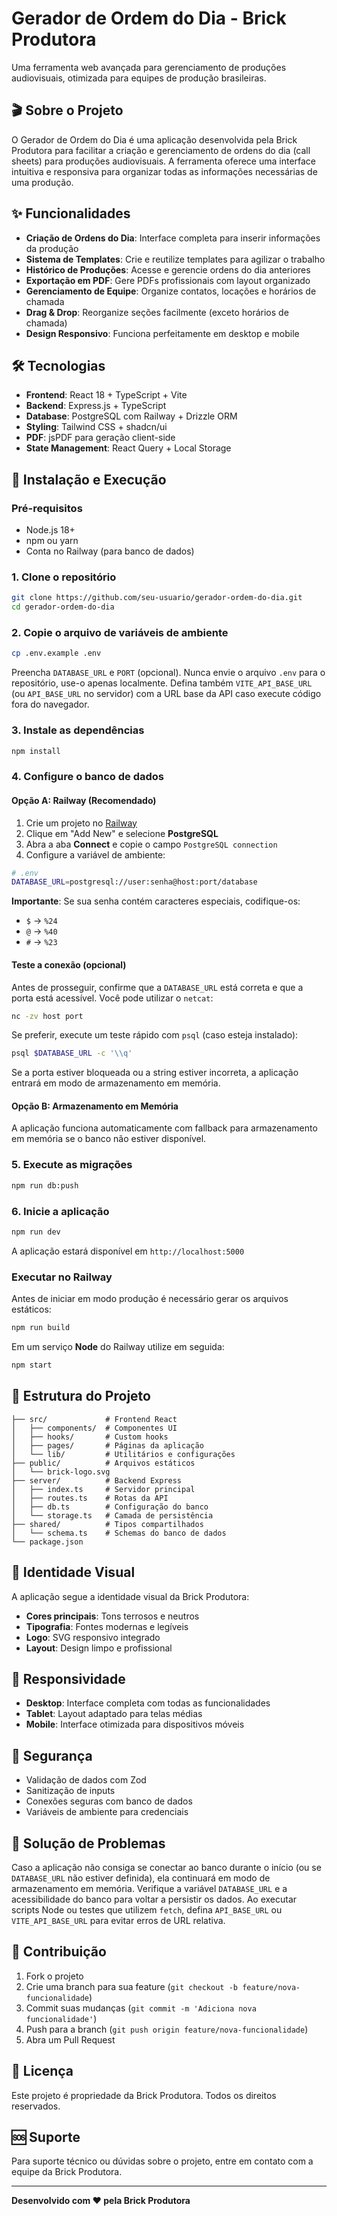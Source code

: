 # Gerador de Ordem do Dia - Brick Produtora

Uma ferramenta web avançada para gerenciamento de produções audiovisuais, otimizada para equipes de produção brasileiras.

## 🎬 Sobre o Projeto

O Gerador de Ordem do Dia é uma aplicação desenvolvida pela Brick Produtora para facilitar a criação e gerenciamento de ordens do dia (call sheets) para produções audiovisuais. A ferramenta oferece uma interface intuitiva e responsiva para organizar todas as informações necessárias de uma produção.

## ✨ Funcionalidades

- **Criação de Ordens do Dia**: Interface completa para inserir informações da produção
- **Sistema de Templates**: Crie e reutilize templates para agilizar o trabalho
- **Histórico de Produções**: Acesse e gerencie ordens do dia anteriores
- **Exportação em PDF**: Gere PDFs profissionais com layout organizado
- **Gerenciamento de Equipe**: Organize contatos, locações e horários de chamada
- **Drag & Drop**: Reorganize seções facilmente (exceto horários de chamada)
- **Design Responsivo**: Funciona perfeitamente em desktop e mobile

## 🛠 Tecnologias

- **Frontend**: React 18 + TypeScript + Vite
- **Backend**: Express.js + TypeScript
- **Database**: PostgreSQL com Railway + Drizzle ORM
- **Styling**: Tailwind CSS + shadcn/ui
- **PDF**: jsPDF para geração client-side
- **State Management**: React Query + Local Storage

## 🚀 Instalação e Execução

### Pré-requisitos
- Node.js 18+ 
- npm ou yarn
- Conta no Railway (para banco de dados)

### 1. Clone o repositório
```bash
git clone https://github.com/seu-usuario/gerador-ordem-do-dia.git
cd gerador-ordem-do-dia
```

### 2. Copie o arquivo de variáveis de ambiente
```bash
cp .env.example .env
```
Preencha `DATABASE_URL` e `PORT` (opcional).
Nunca envie o arquivo `.env` para o repositório, use-o apenas localmente.
Defina também `VITE_API_BASE_URL` (ou `API_BASE_URL` no servidor) com a URL
base da API caso execute código fora do navegador.

### 3. Instale as dependências
```bash
npm install
```

### 4. Configure o banco de dados

#### Opção A: Railway (Recomendado)
1. Crie um projeto no [Railway](https://railway.app)
2. Clique em "Add New" e selecione **PostgreSQL**
3. Abra a aba **Connect** e copie o campo `PostgreSQL connection`
4. Configure a variável de ambiente:

```bash
# .env
DATABASE_URL=postgresql://user:senha@host:port/database
```

**Importante**: Se sua senha contém caracteres especiais, codifique-os:
- `$` → `%24`
- `@` → `%40`
- `#` → `%23`

#### Teste a conexão (opcional)
Antes de prosseguir, confirme que a `DATABASE_URL` está correta e que a porta está acessível. Você pode utilizar o `netcat`:

```bash
nc -zv host port
```

Se preferir, execute um teste rápido com `psql` (caso esteja instalado):

```bash
psql $DATABASE_URL -c '\\q'
```

Se a porta estiver bloqueada ou a string estiver incorreta, a aplicação entrará em modo de armazenamento em memória.

#### Opção B: Armazenamento em Memória
A aplicação funciona automaticamente com fallback para armazenamento em memória se o banco não estiver disponível.


### 5. Execute as migrações
```bash
npm run db:push
```

### 6. Inicie a aplicação
```bash
npm run dev
```

A aplicação estará disponível em `http://localhost:5000`

### Executar no Railway

Antes de iniciar em modo produção é necessário gerar os arquivos estáticos:
```bash
npm run build
```

Em um serviço **Node** do Railway utilize em seguida:
```bash
npm start
```

## 📁 Estrutura do Projeto

```
├── src/             # Frontend React
│   ├── components/  # Componentes UI
│   ├── hooks/       # Custom hooks
│   ├── pages/       # Páginas da aplicação
│   └── lib/         # Utilitários e configurações
├── public/          # Arquivos estáticos
│   └── brick-logo.svg
├── server/          # Backend Express
│   ├── index.ts     # Servidor principal
│   ├── routes.ts    # Rotas da API
│   ├── db.ts        # Configuração do banco
│   └── storage.ts   # Camada de persistência
├── shared/          # Tipos compartilhados
│   └── schema.ts    # Schemas do banco de dados
└── package.json
```

## 🎨 Identidade Visual

A aplicação segue a identidade visual da Brick Produtora:
- **Cores principais**: Tons terrosos e neutros
- **Tipografia**: Fontes modernas e legíveis
- **Logo**: SVG responsivo integrado
- **Layout**: Design limpo e profissional

## 📱 Responsividade

- **Desktop**: Interface completa com todas as funcionalidades
- **Tablet**: Layout adaptado para telas médias
- **Mobile**: Interface otimizada para dispositivos móveis

## 🔐 Segurança

- Validação de dados com Zod
- Sanitização de inputs
- Conexões seguras com banco de dados
- Variáveis de ambiente para credenciais

## 🔧 Solução de Problemas

Caso a aplicação não consiga se conectar ao banco durante o início
(ou se `DATABASE_URL` não estiver definida), ela continuará em modo de
armazenamento em memória. Verifique a variável `DATABASE_URL` e a
acessibilidade do banco para voltar a persistir os dados.
Ao executar scripts Node ou testes que utilizem `fetch`, defina
`API_BASE_URL` ou `VITE_API_BASE_URL` para evitar erros de URL relativa.

## 🤝 Contribuição

1. Fork o projeto
2. Crie uma branch para sua feature (`git checkout -b feature/nova-funcionalidade`)
3. Commit suas mudanças (`git commit -m 'Adiciona nova funcionalidade'`)
4. Push para a branch (`git push origin feature/nova-funcionalidade`)
5. Abra um Pull Request

## 📄 Licença

Este projeto é propriedade da Brick Produtora. Todos os direitos reservados.

## 🆘 Suporte

Para suporte técnico ou dúvidas sobre o projeto, entre em contato com a equipe da Brick Produtora.

---

**Desenvolvido com ❤️ pela Brick Produtora**

